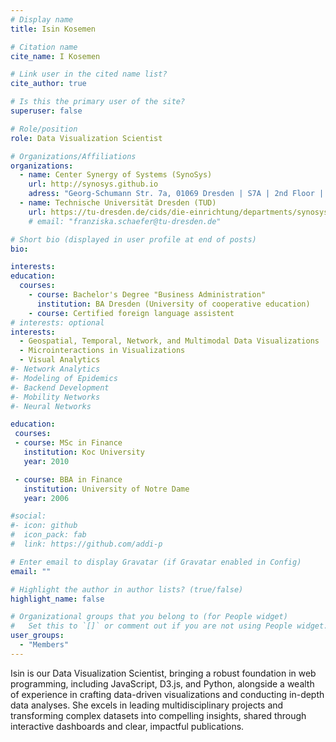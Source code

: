 ```yaml
---
# Display name
title: Isin Kosemen

# Citation name
cite_name: I Kosemen

# Link user in the cited name list?
cite_author: true

# Is this the primary user of the site?
superuser: false

# Role/position
role: Data Visualization Scientist

# Organizations/Affiliations
organizations:
  - name: Center Synergy of Systems (SynoSys)
    url: http://synosys.github.io
    adress: "Georg-Schumann Str. 7a, 01069 Dresden | S7A | 2nd Floor | Room: 205"
  - name: Technische Universität Dresden (TUD)
    url: https://tu-dresden.de/cids/die-einrichtung/departments/synosys
    # email: "franziska.schaefer@tu-dresden.de"

# Short bio (displayed in user profile at end of posts)
bio:

interests:
education:
  courses:
    - course: Bachelor's Degree "Business Administration"
      institution: BA Dresden (University of cooperative education)
    - course: Certified foreign language assistent
# interests: optional
interests:
  - Geospatial, Temporal, Network, and Multimodal Data Visualizations
  - Microinteractions in Visualizations
  - Visual Analytics
#- Network Analytics
#- Modeling of Epidemics
#- Backend Development
#- Mobility Networks
#- Neural Networks

education:
 courses:
 - course: MSc in Finance 
   institution: Koc University
   year: 2010

 - course: BBA in Finance
   institution: University of Notre Dame
   year: 2006

#social:
#- icon: github
#  icon_pack: fab
#  link: https://github.com/addi-p

# Enter email to display Gravatar (if Gravatar enabled in Config)
email: ""

# Highlight the author in author lists? (true/false)
highlight_name: false

# Organizational groups that you belong to (for People widget)
#   Set this to `[]` or comment out if you are not using People widget.
user_groups:
  - "Members"
---
```


Isin is our Data Visualization Scientist, bringing a robust foundation in web programming, including JavaScript, D3.js, and Python, alongside a wealth of experience in crafting data-driven visualizations and conducting in-depth data analyses. She excels in leading multidisciplinary projects and transforming complex datasets into compelling insights, shared through interactive dashboards and clear, impactful publications.
